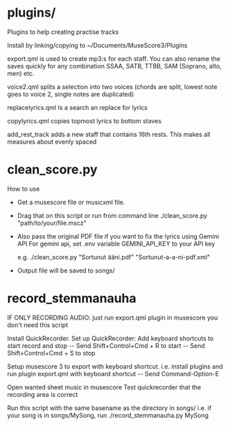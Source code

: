 # plugins/

Plugins to help creating practise tracks

Install by linking/copying to ~/Documents/MuseScore3/Plugins

export.qml is used to create mp3:s for each staff. You can also rename the saves quickly for any combination SSAA, SATB, TTBB, SAM (Soprano, alto, men) etc.

voice2.qml splits a selection into two voices (chords are split, lowest note goes to voice 2, single notes are duplicated)

replacelyrics.qml Is a search an replace for lyrics

copylyrics.qml copies topmost lyrics to bottom staves

add_rest_track adds a new staff that contains 16th rests. This makes all measures about evenly spaced

# clean_score.py

How to use

* Get a musescore file or musicxml file.

* Drag that on this script or run from command line
    ./clean_score.py "path/to/your/file.mscz"

* Also pass the original PDF file if you want to fix the lyrics using Gemini API
    For gemini api, set .env variable GEMINI_API_KEY to your API key

    e.g.
    ./clean_score.py "Sortunut ääni.pdf" "Sortunut-a-a-ni-pdf.xml" 

* Output file will be saved to songs/

# record_stemmanauha

IF ONLY RECORDING AUDIO: just run export.qml plugin in musescore
you don't need this script

Install QuickRecorder.
Set up QuickRecorder: Add keyboard shortcuts to start record and stop
	-- Send Shift+Control+Cmd + R to start
    -- Send Shift+Control+Cmd + S to stop

Setup musescore 3 to export with keyboard shortcut.
i.e. install plugins and run plugin export.qml with keyboard shortcut
	-- Send Command-Option-E

Open wanted sheet music in musescore
Test quickrecorder that the recording area is correct

Run this script with the same basename as the directory in songs/
i.e. if your song is in songs/MySong, run
    ./record_stemmanauha.py MySong

